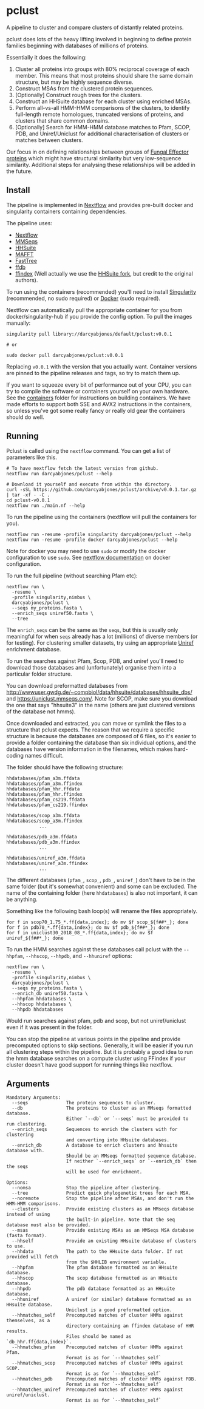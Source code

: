 # pclust

A pipeline to cluster and compare clusters of distantly related proteins.

pclust does lots of the heavy lifting involved in beginning to define protein families beginning with databases of millions of proteins.

Essentially it does the following:

1) Cluster all proteins into groups with 80% reciprocal coverage of each member.
   This means that most proteins should share the same domain structure,
   but may be highly sequence diverse.
2) Construct MSAs from the clustered protein sequences.
3) [Optionally] Construct rough trees for the clusters.
4) Construct an HHSuite database for each cluster using enriched MSAs.
5) Perform all-vs-all HMM-HMM comparisons of the clusters, to identify
   full-length remote homologues, truncated versions of proteins, and
   clusters that share common domains.
6) [Optionally] Search for HMM-HMM database matches to Pfam, SCOP, PDB, and Uniref/Uniclust
   for additional characterisation of clusters or matches between clusters.


Our focus in on defining relationships between groups of [Fungal Effector proteins](https://en.wikipedia.org/wiki/Effector_(biology))
which might have structural similarity but very low-sequence similarity.
Additional steps for analysing these relationships will be added in the future.

## Install

The pipeline is implemented in [Nextflow](https://www.nextflow.io/) and provides pre-built docker and singularity containers containing dependencies.

The pipeline uses:

- [Nextflow](https://www.nextflow.io/)
- [MMSeqs](https://github.com/soedinglab/MMseqs2)
- [HHSuite](https://github.com/soedinglab/hh-suite)
- [MAFFT](https://mafft.cbrc.jp/alignment/software/)
- [FastTree](http://www.microbesonline.org/fasttree/)
- [ffdb](https://github.com/darcyabjones/ffdb/)
- [ffindex](https://github.com/ahcm/ffindex) (Well actually we use the [HHSuite fork](https://github.com/soedinglab/hh-suite/tree/master/lib/ffindex), but credit to the original authors).


To run using the containers (recommended) you'll need to install [Singularity](https://sylabs.io/guides/latest/user-guide/) (recommended, no sudo required) or [Docker](https://docs.docker.com/install/) (sudo required).


Nextflow can automatically pull the appropriate container for you from docker/singularity-hub
if you provide the config option.
To pull the images manually:

```
singularity pull library://darcyabjones/default/pclust:v0.0.1

# or

sudo docker pull darcyabjones/pclust:v0.0.1
```

Replacing `v0.0.1` with the version that you actually want.
Container versions are pinned to the pipeline releases and tags, so try to match them up.


If you want to squeeze every bit of performance out of your CPU, you can try to compile the software or containers yourself on your own hardware.
See the [containers](https://github.com/darcyabjones/pclust/tree/master/containers) folder for instructions on building containers.
We have made efforts to support both SSE and AVX2 instructions in the containers, so unless you've got some really fancy or really old gear the containers should do well.


## Running

Pclust is called using the `nextflow` command.
You can get a list of parameters like this.

```
# To have nextflow fetch the latest version from github.
nextflow run darcyabjones/pclust --help

# Download it yourself and execute from within the directory.
curl -sSL https://github.com/darcyabjones/pclust/archive/v0.0.1.tar.gz | tar -xf - -C .
cd pclust-v0.0.1
nextflow run ./main.nf --help
```

To run the pipeline using the containers (nextflow will pull the containers for you).

```
nextflow run -resume -profile singularity darcyabjones/pclust --help
nextflow run -resume -profile docker darcyabjones/pclust --help
```


Note for docker you may need to use `sudo` or modify the docker configuration to use `sudo`.
See [nextflow documentation](https://www.nextflow.io/docs/latest/config.html#config-docker) on docker configuration.



To run the full pipeline (without searching Pfam etc):

```
nextflow run \
  -resume \
  -profile singularity,nimbus \
  darcyabjones/pclust \
  --seqs my_proteins.fasta \
  --enrich_seqs uniref50.fasta \
  --tree
```


The `enrich_seqs` can be the same as the `seqs`, but this is usually only meaningful for when `seqs` already has a lot (millions) of diverse members (or for testing).
For clustering smaller datasets, try using an appropriate [Uniref](https://www.uniprot.org/help/uniref) enrichment database.


To run the searches against Pfam, Scop, PDB, and uniref you'll need to download those databases and (unfortunately) organise them into a particular folder structure.

You can download preformatted databases from <http://wwwuser.gwdg.de/~compbiol/data/hhsuite/databases/hhsuite_dbs/> and <https://uniclust.mmseqs.com/>.
Note for SCOP, make sure you download the one that says "hhsuite3" in the name (others are just clustered versions of the database not hmms).

Once downloaded and extracted, you can move or symlink the files to a structure that pclust expects.
The reason that we require a specific structure is because the databases are composed of 6 files, so it's easier to provide a folder containing the database than six individual options, and the databases have version information in the filenames, which makes hard-coding names difficult.

The folder should have the following structure:

```
hhdatabases/pfam_a3m.ffdata
hhdatabases/pfam_a3m.ffindex
hhdatabases/pfam_hhr.ffdata
hhdatabases/pfam_hhr.ffindex
hhdatabases/pfam_cs219.ffdata
hhdatabases/pfam_cs219.ffindex

hhdatabases/scop_a3m.ffdata
hhdatabases/scop_a3m.ffindex
            ...

hhdatabases/pdb_a3m.ffdata
hhdatabases/pdb_a3m.ffindex
            ...

hhdatabases/uniref_a3m.ffdata
hhdatabases/uniref_a3m.ffindex
            ...
```

The different databases (`pfam_`, `scop_`, `pdb_`, `uniref_`) don't have to be in the same folder (but it's somewhat convenient) and some can be excluded.
The name of the containing folder (here `hhdatabases`) is also not important, it can be anything.

Something like the following bash loop(s) will rename the files appropriately.

```
for f in scop70_1.75_*.ff{data,index}; do mv $f scop_${f##*_}; done
for f in pdb70_*.ff{data,index}; do mv $f pdb_${f##*_}; done
for f in uniclust30_2018_08_*.ff{data,index}; do mv $f uniref_${f##*_}; done
```


To run the HMM searches against these databases call pclust with the `--hhpfam`, `--hhscop`, `--hhpdb`, and `--hhuniref` options:

```
nextflow run \
  -resume \
  -profile singularity,nimbus \
  darcyabjones/pclust \
  --seqs my_proteins.fasta \
  --enrich_db uniref50.fasta \
  --hhpfam hhdatabases \
  --hhscop hhdatabases \
  --hhpdb hhdatabases
```

Would run searches against pfam, pdb and scop, but not uniref/uniclust even if it was present in the folder.


You can stop the pipeline at various points in the pipeline and provide precomputed options to skip sections.
Generally, it will be easier if you run all clustering steps within the pipeline.
But it is probably a good idea to run the hmm database searches on a compute cluster using FFindex
if your cluster doesn't have good support for running things like nextflow.


## Arguments

```
Mandatory Arguments:
  --seqs              The protein sequences to cluster.
  --db                The proteins to cluster as an MMseqs formatted database.
                      Either `--db` or `--seqs` must be provided to run clustering.
  --enrich_seqs       Sequences to enrich the clusters with for clustering
                      and converting into HHsuite databases.
  --enrich_db         A database to enrich clusters and hhsuite database with.
                      Should be an MMseqs formatted sequence database.
                      If neither `--enrich_seqs` or `--enrich_db` then the seqs
                      will be used for enrichment.

Options:
  --nomsa             Stop the pipeline after clustering.
  --tree              Predict quick phylogenetic trees for each MSA.
  --noremote          Stop the pipeline after MSAs, and don't run the HMM-HMM comparisons.
  --clusters          Provide existing clusters as an MMseqs database instead of using
                      the built-in pipeline. Note that the seq database must also be provided.
  --msas              Provide existing MSAs as an MMSeqs MSA database (fasta format).
  --hhself            Provide an existing HHsuite database of clusters to use.
  --hhdata            The path to the HHsuite data folder. If not provided will fetch
                      from the $HHLIB environment variable.
  --hhpfam            The pfam database formatted as an HHsuite database.
  --hhscop            The scop database formatted as an HHsuite database.
  --hhpdb             The pdb database formatted as an HHsuite database.
  --hhuniref          A uniref (or similar) database formatted as an HHsuite database.
                      Uniclust is a good preformatted option.
  --hhmatches_self    Precomputed matches of cluster HMMs against themselves, as a
                      directory containing an ffindex database of HHR results.
                      Files should be named as `db_hhr.ff{data,index}`.
  --hhmatches_pfam    Precomputed matches of cluster HMMs against Pfam.
                      Format is as for `--hhmatches_self`
  --hhmatches_scop    Precomputed matches of cluster HMMs against SCOP.
                      Format is as for `--hhmatches_self`
  --hhmatches_pdb     Precomputed matches of cluster HMMs against PDB.
                      Format is as for `--hhmatches_self`
  --hhmatches_uniref  Precomputed matches of cluster HMMs against uniref/uniclust.
                      Format is as for `--hhmatches_self`
```
